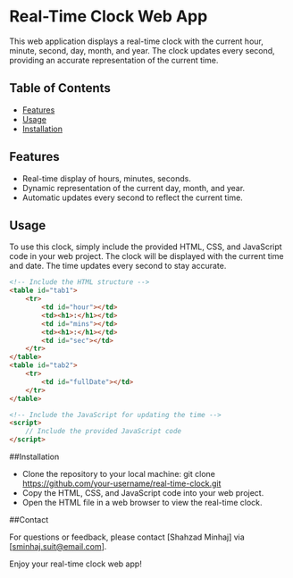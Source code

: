 # Real-Time Clock Web App

This web application displays a real-time clock with the current hour, minute, second, day, month, and year. The clock updates every second, providing an accurate representation of the current time.

## Table of Contents
- [Features](#features)
- [Usage](#usage)
- [Installation](#installation)

## Features

- Real-time display of hours, minutes, seconds.
- Dynamic representation of the current day, month, and year.
- Automatic updates every second to reflect the current time.

## Usage

To use this clock, simply include the provided HTML, CSS, and JavaScript code in your web project. The clock will be displayed with the current time and date. The time updates every second to stay accurate.

```html
<!-- Include the HTML structure -->
<table id="tab1">
    <tr>
        <td id="hour"></td>
        <td><h1>:</h1></td>
        <td id="mins"></td>
        <td><h1>:</h1></td>
        <td id="sec"></td>
    </tr>
</table>
<table id="tab2">
    <tr>
        <td id="fullDate"></td>
    </tr>
</table>

<!-- Include the JavaScript for updating the time -->
<script>
    // Include the provided JavaScript code
</script>
```

##Installation

-    Clone the repository to your local machine:
      git clone https://github.com/your-username/real-time-clock.git
-    Copy the HTML, CSS, and JavaScript code into your web project.
-    Open the HTML file in a web browser to view the real-time clock.


##Contact

For questions or feedback, please contact [Shahzad Minhaj] via [sminhaj.suit@email.com].

Enjoy your real-time clock web app!
